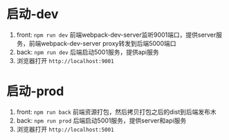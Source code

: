 # 启动-dev
1. front: `npm run dev`   前端webpack-dev-server监听9001端口，提供server服务，前端webpack-dev-server proxy转发到后端5000端口
2. back: `npm run dev`  后端启动5001服务，提供api服务
3. 浏览器打开   `http://localhost:9001`

# 启动-prod
1. front: `npm run back`    前端资源打包，然后拷贝打包之后的dist到后端发布木
2. back: `npm run prod`  后端启动5001服务，提供server和api服务
3. 浏览器打开   `http://localhost:5001`

